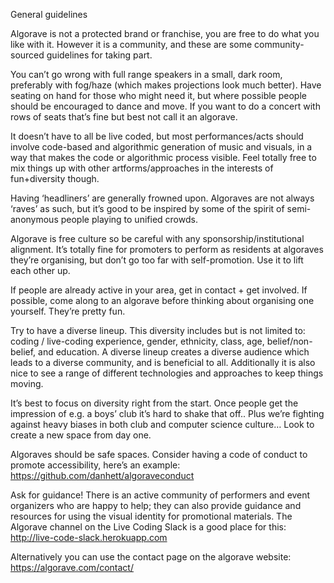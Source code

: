 General guidelines

Algorave is not a protected brand or franchise, you are free to do what you like with it. However it is a community, and these are some community-sourced guidelines for taking part.

You can’t go wrong with full range speakers in a small, dark room, preferably with fog/haze (which makes projections look much better). Have seating on hand for those who might need it, but where possible people should be encouraged to dance and move. If you want to do a concert with rows of seats that’s fine but best not call it an algorave.

It doesn’t have to all be live coded, but most performances/acts should involve code-based and algorithmic generation of music and visuals, in a way that makes the code or algorithmic process visible. Feel totally free to mix things up with other artforms/approaches in the interests of fun+diversity though.

Having ‘headliners’ are generally frowned upon. Algoraves are not always ‘raves’ as such, but it’s good to be inspired by some of the spirit of semi-anonymous people playing to unified crowds.

Algorave is free culture so be careful with any sponsorship/institutional alignment. It’s totally fine for promoters to perform as residents at algoraves they’re organising, but don’t go too far with self-promotion. Use it to lift each other up.

If people are already active in your area, get in contact + get involved. If possible, come along to an algorave before thinking about organising one yourself. They’re pretty fun.

Try to have a diverse lineup. This diversity includes but is not limited to: coding / live-coding experience, gender, ethnicity, class, age, belief/non-belief, and education. A diverse lineup creates a diverse audience which leads to a diverse community, and is beneficial to all. Additionally it is also nice to see a range of different technologies and approaches to keep things moving.

It’s best to focus on diversity right from the start. Once people get the impression of e.g. a boys’ club it’s hard to shake that off.. Plus we’re fighting against heavy biases in both club and computer science culture… Look to create a new space from day one.

Algoraves should be safe spaces. Consider having a code of conduct to promote accessibility, here’s an example: https://github.com/danhett/algoraveconduct

Ask for guidance! There is an active community of performers and event organizers who are 
happy to help; they can also provide guidance and resources for using the visual identity for promotional materials. The Algorave channel on the Live Coding Slack is a good place for this: http://live-code-slack.herokuapp.com

Alternatively you can use the contact page on the algorave website: https://algorave.com/contact/

